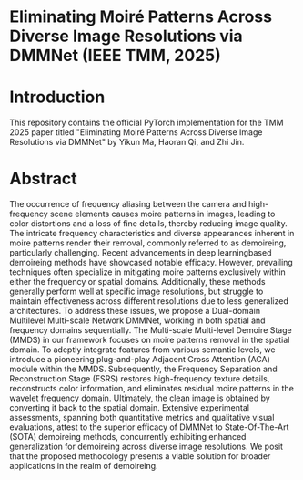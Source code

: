 # Eliminating Moiré Patterns Across Diverse Image Resolutions via DMMNet (IEEE TMM, 2025)

# Introduction

This repository contains the official PyTorch implementation for the TMM 2025 paper titled "Eliminating Moiré Patterns Across Diverse Image Resolutions via DMMNet" by Yikun Ma, Haoran Qi, and Zhi Jin.

# Abstract
The occurrence of frequency aliasing between the camera and high-frequency scene elements causes moire patterns in images, leading to color distortions and a loss of fine details, thereby reducing image quality. The intricate frequency characteristics and diverse appearances inherent in moire patterns render their removal, commonly referred to as demoireing, particularly challenging. Recent advancements in deep learningbased demoireing methods have showcased notable efficacy. However, prevailing techniques often specialize in mitigating moire patterns exclusively within either the frequency or spatial domains. Additionally, these methods generally perform well at specific image resolutions, but struggle to maintain effectiveness across different resolutions due to less generalized architectures. To address these issues, we propose a Dual-domain Multilevel Multi-scale Network DMMNet, working in both spatial and frequency domains sequentially. The Multi-scale Multi-level Demoire Stage (MMDS) in our framework focuses on moire patterns removal in the spatial domain. To adeptly integrate
features from various semantic levels, we introduce a pioneering plug-and-play Adjacent Cross Attention (ACA) module within the MMDS. Subsequently, the Frequency Separation and Reconstruction Stage (FSRS) restores high-frequency texture details, reconstructs color information, and eliminates residual moire patterns in the wavelet frequency domain. Ultimately, the clean image is obtained by converting it back to the spatial domain. Extensive experimental assessments, spanning both quantitative metrics and qualitative visual evaluations, attest to the superior efficacy of DMMNet to State-Of-The-Art (SOTA) demoireing methods, concurrently exhibiting enhanced generalization for demoireing across diverse image resolutions. We posit that the proposed methodology presents a viable solution for broader applications in the realm of demoireing.
